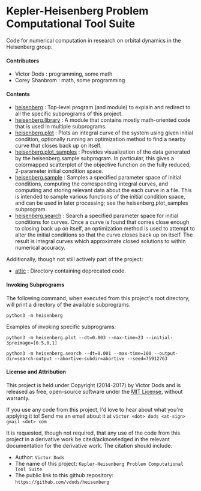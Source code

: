 # Kepler-Heisenberg Problem Computational Tool Suite

Code for numerical computation in research on orbital dynamics in the Heisenberg group.

#### Contributors

- Victor Dods    : programming, some math
- Corey Shanbrom : math, some programming

#### Contents

-   [heisenberg](https://github.com/vdods/heisenberg/tree/master/heisenberg) : Top-level program
    (and module) to explain and redirect to all the specific subprograms of this project.
-   [heisenberg.library](https://github.com/vdods/heisenberg/tree/master/heisenberg/library) :
    A module that contains mostly math-oriented code that is used in multiple subprograms.
-   [heisenberg.plot](https://github.com/vdods/heisenberg/tree/master/heisenberg/plot) :
    Plots an integral curve of the system using given initial condition, optionally running an
    optimization method to find a nearby curve that closes back up on itself.
-   [heisenberg.plot_samples](https://github.com/vdods/heisenberg/tree/master/heisenberg/plot_samples) :
    Provides visualization of the data generated by the heisenberg.sample subprogram.  In particular,
    this gives a colormapped scatterplot of the objective function on the fully reduced, 2-parameter
    initial condition space.
-   [heisenberg.sample](https://github.com/vdods/heisenberg/tree/master/heisenberg/sample) :
    Samples a specified parameter space of initial conditions, computing the corresponding integral
    curves, and computing and storing relevant data about the each curve in a file.  This is intended
    to sample various functions of the initial condition space, and can be used in later processing;
    see the heisenberg.plot_samples subprogram.
-   [heisenberg.search](https://github.com/vdods/heisenberg/tree/master/heisenberg/search) :
    Search a specified parameter space for initial conditions for curves.  Once a curve is found
    that comes close enough to closing back up on itself, an optimization method is used to attempt
    to alter the initial conditions so that the curve closes back up on itself.  The result is
    integral curves which approximate closed solutions to within numerical accuracy.

Additionally, though not still actively part of the project:

-   [attic](https://github.com/vdods/heisenberg/tree/master/attic) : Directory containing deprecated code.

#### Invoking Subprograms

The following command, when executed from this project's root directory, will print a directory of
the available subprograms.

    python3 -m heisenberg

Examples of invoking specific subprograms:

    python3 -m heisenberg.plot --dt=0.003 --max-time=23 --initial-3preimage=[0.5,0,1]

    python3 -m heisenberg.search --dt=0.001 --max-time=100 --output-dir=search-output --abortive-subdir=abortive --seed=75912763

#### License and Attribution

This project is held under Copyright (2014-2017) by Victor Dods and is released as free, open-source software
under the [MIT License](LICENSE.md), without warranty.

If you use any code from this project, I'd love to hear about what you're applying it to!  Send me an email about it at
`victor <dot> dods <at-sign> gmail <dot> com`

It is requested, though not required, that any use of the code from this project in a derivative work be cited/acknowledged
in the relevant documentation for the derivative work.  The citation should include:
-   Author: `Victor Dods`
-   The name of this project: `Kepler-Heisenberg Problem Computational Tool Suite`
-   The public link to this github repository: `https://github.com/vdods/heisenberg`
